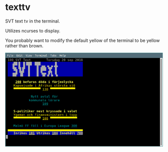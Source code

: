 # texttv

SVT text tv in the terminal.

Utilizes ncurses to display.

You probably want to modify the default yellow of the terminal to be yellow rather than brown. 

![Example](https://github.com/Crablicious/texttv/blob/master/texttv.png)
